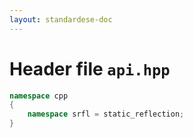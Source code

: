 ```yaml
---
layout: standardese-doc
---
```


# Header file `api.hpp`

``` cpp
namespace cpp
{
    namespace srfl = static_reflection;
}
```

